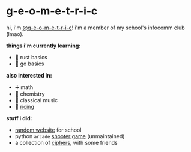 # g-e-o-m-e-t-r-i-c

hi, i'm [@g-e-o-m-e-t-r-i-c](https://github.com/g-e-o-m-e-t-r-i-c/g-e-o-m-e-t-r-i-c)!
i'm a member of my school's infocomm club (lmao).

**things i'm currently learning:**

- :crab: rust basics
- :hedgehog: go basics

**also interested in:**

- :heavy_plus_sign: math
- :test_tube: chemistry
- :musical_keyboard: classical music
- :rice: [ricing](https://excaliburzero.gitbooks.io/an-introduction-to-linux-ricing/content/ricing.html)

**stuff i did:**

- [random website](https://github.com/g-e-o-m-e-t-r-i-c/final-web-project)
  for school
- python `arcade` [shooter game](https://github.com/g-e-o-m-e-t-r-i-c/shooter-game)
  (unmaintained)
- a collection of [ciphers](https://github.com/g-e-o-m-e-t-r-i-c/ciphers),
  with some friends
